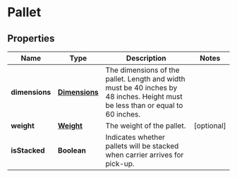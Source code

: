 
# Pallet

## Properties
Name | Type | Description | Notes
------------ | ------------- | ------------- | -------------
**dimensions** | [**Dimensions**](Dimensions.md) | The dimensions of the pallet. Length and width must be 40 inches by 48 inches. Height must be less than or equal to 60 inches. | 
**weight** | [**Weight**](Weight.md) | The weight of the pallet. |  [optional]
**isStacked** | **Boolean** | Indicates whether pallets will be stacked when carrier arrives for pick-up. | 



